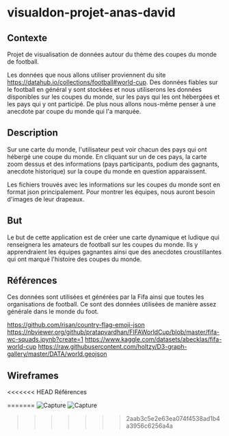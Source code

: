 # visualdon-projet-anas-david
Contexte
--------------------------------------------------------------------
Projet de visualisation de données autour du thème des coupes du monde de football.

Les données que nous allons utiliser proviennent du site https://datahub.io/collections/football#world-cup. Des données fiables sur le football en général y sont stockées et nous utiliserons les données disponibles sur les coupes du monde, sur les pays qui les ont hébergées et les pays qui y ont participé. De plus nous allons nous-même penser à une anecdote par coupe du monde qui l'a marquée.

Description
--------------------------------------------------------------------
Sur une carte du monde, l'utilisateur peut voir chacun des pays qui ont hébergé une coupe du monde. En cliquant sur un de ces pays, la carte zoom dessus et des informations (pays participants, podium des gagnants, anecdote historique) sur la coupe du monde en question apparaissent.

Les fichiers trouvés avec les informations sur les coupes du monde sont en format json principalement. Pour montrer les équipes, nous auront besoin d'images de leur drapeaux.


But
--------------------------------------------------------------------
Le but de cette application est de créer une carte dynamique et ludique qui renseignera les amateurs de football sur les coupes du monde. Ils y apprendraient les équipes gagnantes ainsi que des anecdotes croustillantes qui ont marqué l'histoire des coupes du monde.


Références
--------------------------------------------------------------------
Ces données sont utilisées et générées par la Fifa ainsi que toutes les organisations de football. Ce sont des données utilisées de manière assez générale dans le monde du foot.

https://github.com/risan/country-flag-emoji-json
https://nbviewer.org/github/pratapvardhan/FIFAWorldCup/blob/master/fifa-wc-squads.ipynb?create=1
https://www.kaggle.com/datasets/abecklas/fifa-world-cup
https://raw.githubusercontent.com/holtzy/D3-graph-gallery/master/DATA/world.geojson

Wireframes
--------------------------------------------------------------------
<<<<<<< HEAD
Références

=======
![Capture](https://user-images.githubusercontent.com/72078340/159027739-7c8b5eac-a1db-449e-94d7-7a8b5aab1839.PNG)
![Capture](https://user-images.githubusercontent.com/72078340/159027934-8506b8dd-f618-4d85-ba26-eae80d6e51ea.PNG)
>>>>>>> 2aab3c5e2e63ea074f4538ad1b4a3956c6256a4a
